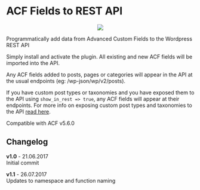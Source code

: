 # ACF Fields to REST API

<p align="center">
  <img src="https://lewisdonovan.dev/img/posts/acf-fields-to-wp-rest-api.jpg">
</p>

Programmatically add data from Advanced Custom Fields to the Wordpress REST API

Simply install and activate the plugin. All existing and new ACF fields will be imported into the API.

Any ACF fields added to posts, pages or categories will appear in the API at the usual endpoints (eg: /wp-json/wp/v2/posts).

If you have custom post types or taxonomies and you have exposed them to the API using `show_in_rest => true`, any ACF fields will appear at their endpoints. For more info on exposing custom post types and taxonomies to the API [read here](https://developer.wordpress.org/rest-api/extending-the-rest-api/adding-rest-api-support-for-custom-content-types/).

Compatible with ACF v5.6.0


<h2>Changelog</h2>

<p><strong>v1.0</strong> - 21.06.2017<br />
Initial commit</p>

<p><strong>v1.1</strong> - 26.07.2017<br />
Updates to namespace and function naming</p>
